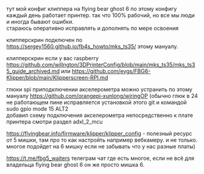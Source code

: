 тут мой конфиг клиппера на flying bear ghost 6 
по этому конфигу каждый день работает принтер. так что 100% рабочий, но все мы люди и иногда бывают ошибки.  
стараюсь оперативно исправлять и дополнять по мере освоения

клипперскрин подключен по https://sergey1560.github.io/fb4s_howto/mks_ts35/ этому мануалу.

клипперскрин если у вас raspberry https://github.com/willngton/3DPrinterConfig/blob/main/mks_ts35/mks_ts35_guide_archived.md или https://github.com/evgs/FBG6-Klipper/blob/main/Klipperscreen-RPI.md

глюки spi приподключении акселерометра можно устранить по этому мануалу https://github.com/orangepi-xunlong/wiringOP (обычно глюк в 24 не работающем пине исправляется установкой этого git и командой  sudo gpio mode 15 ALT2  
добавил схему подключения акселерометра непосредственно к плате принтера смотри раздел adxl_2_mcu

https://flyingbear.info/firmware/klipper/klipper_config - полезный ресурс от 5 мишки, там про то как настройть например вебкамеру.  и не только. многое подойдет на 6 мишку если не забывать что у нас разные платы)

https://t.me/fbg5_waiters телеграм чат где есть многое, если не всё для владельца flying bear ghost 6  он же просто мишка 6. 


